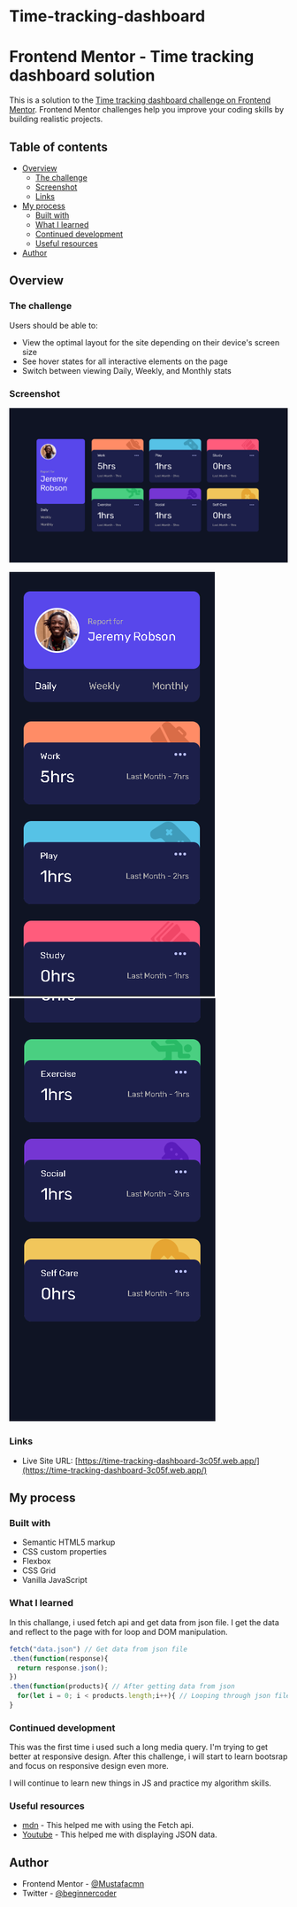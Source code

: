 # Time-tracking-dashboard

# Frontend Mentor - Time tracking dashboard solution

This is a solution to the [Time tracking dashboard challenge on Frontend Mentor](https://www.frontendmentor.io/challenges/time-tracking-dashboard-UIQ7167Jw). Frontend Mentor challenges help you improve your coding skills by building realistic projects. 

## Table of contents

- [Overview](#overview)
  - [The challenge](#the-challenge)
  - [Screenshot](#screenshot)
  - [Links](#links)
- [My process](#my-process)
  - [Built with](#built-with)
  - [What I learned](#what-i-learned)
  - [Continued development](#continued-development)
  - [Useful resources](#useful-resources)
- [Author](#author)


## Overview

### The challenge

Users should be able to:

- View the optimal layout for the site depending on their device's screen size
- See hover states for all interactive elements on the page
- Switch between viewing Daily, Weekly, and Monthly stats

### Screenshot

![](screenshots/desktop.png)

![](screenshots/mobile.png)
![](screenshots/mobile2png.png)

### Links

- Live Site URL: [https://time-tracking-dashboard-3c05f.web.app/](https://time-tracking-dashboard-3c05f.web.app/)

## My process

### Built with

- Semantic HTML5 markup
- CSS custom properties
- Flexbox
- CSS Grid
- Vanilla JavaScript


### What I learned

In this challange, i used fetch api and get data from json file. I get the data and reflect to the page with for loop and DOM manipulation.

```js
fetch("data.json") // Get data from json file
.then(function(response){
  return response.json();
})
.then(function(products){ // After getting data from json
  for(let i = 0; i < products.length;i++){ // Looping through json file and assigning its data to variables.(Default)
}
```

### Continued development

This was the first time i used such a long media query. I'm trying to get better at responsive design. After this challenge, i will start to learn bootsrap and focus on responsive design even more. 

I will continue to learn new things in JS and practice my algorithm skills.

### Useful resources

- [mdn](https://developer.mozilla.org/en-US/docs/Web/API/Fetch_API/Using_Fetch) - This helped me with using the Fetch api.
- [Youtube](https://www.youtube.com/watch?v=eS-FVnhjvEQ&list=WL&index=1) - This helped me with displaying JSON data.
## Author


- Frontend Mentor - [@Mustafacmn](https://www.frontendmentor.io/home)
- Twitter - [@beginnercoder](https://twitter.com/beginnercoderr)




